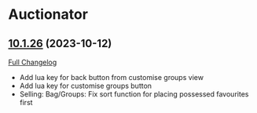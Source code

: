# Auctionator

## [10.1.26](https://github.com/Auctionator/Auctionator/tree/10.1.26) (2023-10-12)
[Full Changelog](https://github.com/Auctionator/Auctionator/compare/10.1.25...10.1.26) 

- Add lua key for back button from customise groups view  
- Add lua key for customise groups button  
- Selling: Bag/Groups: Fix sort function for placing possessed favourites first  
